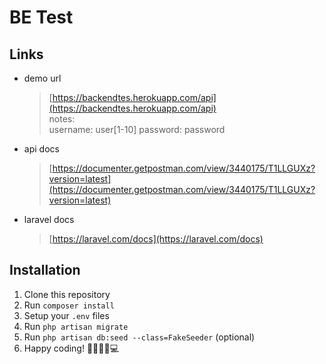 # BE Test

## Links
- demo url
  > [https://backendtes.herokuapp.com/api](https://backendtes.herokuapp.com/api) <br>
  notes: <br>
  username: user[1-10]
  password: password
- api docs
  > [https://documenter.getpostman.com/view/3440175/T1LLGUXz?version=latest](https://documenter.getpostman.com/view/3440175/T1LLGUXz?version=latest)
- laravel docs
  > [https://laravel.com/docs](https://laravel.com/docs)

## Installation
1. Clone this repository
2. Run `composer install`
3. Setup your `.env` files
4. Run `php artisan migrate`
5. Run `php artisan db:seed --class=FakeSeeder` (optional)
6. Happy coding! 👩‍💻👨‍💻💻
